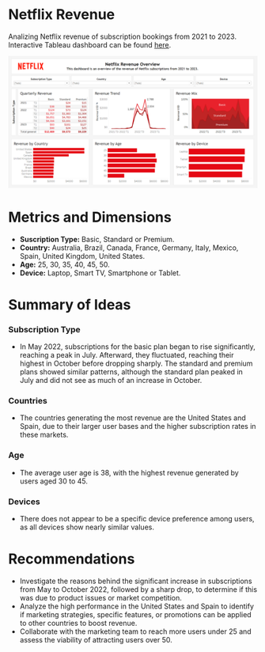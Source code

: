 # Netflix Revenue
Analizing Netflix revenue of subscription bookings from 2021 to 2023. Interactive Tableau dashboard can be found [here](https://public.tableau.com/app/profile/ren.d.vila.licona/viz/NetflixRevenue_17301404943970/Dashboard).

![Image Alt](https://github.com/rene-dl/Netflix_Revenue/blob/main/NetflixDashboard.png?raw=true) 

# Metrics and Dimensions
- **Suscription Type:** Basic, Standard or Premium.
- **Country:** Australia, Brazil, Canada, France, Germany, Italy, Mexico, Spain, United Kingdom, United States.
- **Age:** 25, 30, 35, 40, 45, 50.
- **Device:** Laptop, Smart TV, Smartphone or Tablet.

# Summary of Ideas

### Subscription Type
- In May 2022, subscriptions for the basic plan began to rise significantly, reaching a peak in July. Afterward, they fluctuated, reaching their highest in October before dropping sharply. The standard and premium plans showed similar patterns, although the standard plan peaked in July and did not see as much of an increase in October.

### Countries
- The countries generating the most revenue are the United States and Spain, due to their larger user bases and the higher subscription rates in these markets.

### Age
- The average user age is 38, with the highest revenue generated by users aged 30 to 45.

### Devices
- There does not appear to be a specific device preference among users, as all devices show nearly similar values.

# Recommendations

- Investigate the reasons behind the significant increase in subscriptions from May to October 2022, followed by a sharp drop, to determine if this was due to product issues or market competition.
- Analyze the high performance in the United States and Spain to identify if marketing strategies, specific features, or promotions can be applied to other countries to boost revenue.
- Collaborate with the marketing team to reach more users under 25 and assess the viability of attracting users over 50.

